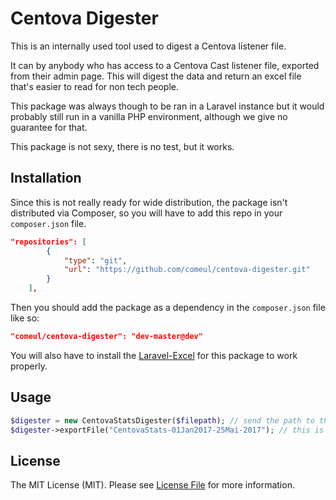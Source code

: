 # Centova Digester

This is an internally used tool used to digest a Centova listener file.

It can by anybody who has access to a Centova Cast listener file, exported from their admin page. This will digest the data and return an excel file that's easier to read for non tech people.

This package was always though to be ran in a Laravel instance but it would probably still run in a vanilla PHP environment, although we give no guarantee for that.

This package is not sexy, there is no test, but it works.

## Installation

Since this is not really ready for wide distribution, the package isn't distributed via Composer, so you will have to add this repo in your `composer.json` file.

```json
"repositories": [
        {
            "type": "git",
            "url": "https://github.com/comeul/centova-digester.git"
        }
    ],
```

Then you should add the package as a dependency in the `composer.json` file like so:

```json
"comeul/centova-digester": "dev-master@dev"
```

You will also have to install the  [Laravel-Excel](https://github.com/Maatwebsite/Laravel-Excel) for this package to work properly.

## Usage

```php
$digester = new CentovaStatsDigester($filepath); // send the path to the csv file
$digester->exportFile("CentovaStats-01Jan2017-25Mai-2017"); // this is the name of the excel file that'll be sent
```

## License

The MIT License (MIT). Please see [License File](LICENSE.md) for more information.
